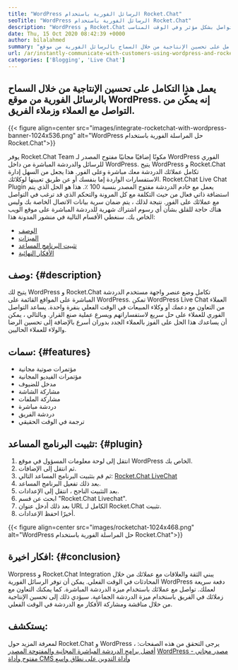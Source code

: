 ```yaml
---
title: "WordPress الرسائل الفورية باستخدام Rocket.Chat" 
seoTitle: "WordPress الرسائل الفورية باستخدام Rocket.Chat" 
description: "WordPress و Rocket.Chat تكامل يحسن الإنتاجية من خلال السماح بحل المراسلة الفورية. يساعدك على التواصل بشكل مؤثر وفي الوقت المناسب." 
date: Thu, 15 Oct 2020 08:42:39 +0000
author: bilalahmed
summary: "يعمل هذا التكامل على تحسين الإنتاجية من خلال السماح بالرسائل الفورية من موقع WordPress. إنه يمكّن من التواصل مع العملاء وزملاء الفريق." 
url: /ar/instantly-communicate-with-customers-using-wordpress-and-rocket-chat/
categories: ['Blogging', 'Live Chat']
---
```


## يعمل هذا التكامل على تحسين الإنتاجية من خلال السماح بالرسائل الفورية من موقع WordPress. إنه يمكّن من التواصل مع العملاء وزملاء الفريق.

{{< figure align=center src="images/integrate-rocketchat-with-wordpress-banner-1024x536.png" alt="WordPress حل المراسلة الفورية باستخدام Rocket.Chat">}}

يوفر Rocket.Chat Team مكونًا إضافيًا مجانيًا مفتوح المصدر لـ WordPress الفوري للرسائل والدردشة المباشرة من داخل WordPress. يتيح WordPress و Rocket.Chat تكامل عملائك الدردشة معك مباشرة وعلى الفور. هذا يجعل من السهل إدارة الاستفسارات الواردة إما بنفسك أو عن طريق تعيينها لوكلائك.
Rocket.Chat Live Chat Plugin يعمل مع خادم الدردشة مفتوح المصدر بنسبة 100 ٪. هذا هو الحل الذي يتم استضافة ذاتي فعال من حيث التكلفة مع كل المرونة والتحكم الذي قد ترغب في التواصل مع عملائك على الفور. نتيجة لذلك ، يتم ضمان سرية بيانات الاتصال الخاصة بك وليس هناك حاجة للقلق بشأن أي رسوم اشتراك شهرية للدردشة المباشرة على موقع الويب الخاص بك.
سنغطي الأقسام التالية في منشور المدونة هذا:
  * [الوصف][1]
  * [الميزات][2]
  * [تثبيت البرنامج المساعد][3]
  * [الأفكار النهائية][4]

## وصف: {#description}

يتيح لك WordPress و Rocket.Chat تكامل وضع عنصر واجهة مستخدم الدردشة المباشرة على المواقع القائمة على WordPress. تمكن WordPress Live Chat العملاء من التعاون مع دعمك أو وكلاء المبيعات في الوقت الفعلي بنقرة واحدة. يساعد التواصل الفوري للعملاء على حل سريع لاستفساراتهم ويسرع عملية صنع القرار. وبالتالي ، يمكن أن يساعدك هذا الحل على الفوز بالعملاء الجدد بدوران أسرع بالإضافة إلى تحسين الرضا والولاء للعملاء الحاليين.

## سمات: {#features}

  * مؤتمرات صوتية مجانية
  * مؤتمرات الفيديو المجانية
  * مدخل للضيوف
  * مشاركة الشاشة
  * مشاركة الملفات
  * دردشة مباشرة
  * دردشة الفريق
  * ترجمة في الوقت الحقيقي

## تثبيت البرنامج المساعد: {#plugin}

  1. انتقل إلى لوحة معلومات المسؤول في موقع WordPress الخاص بك.
  2. ثم انتقل إلى الإضافات.
  3. ثم قم بتثبيت البرنامج المساعد التالي: [Rocket.Chat LiveChat][5]
  4. بعد ذلك تفعيل البرنامج المساعد.
  5. بعد التثبيت الناجح ، انتقل إلى الإعدادات.
  6. ابحث عن قسم "Rocket.Chat Livechat".
  7. بعد ذلك أدخل عنوان URL الكامل لـ Rocket.Chat تثبيت.
  8. أخيرًا احفظ الإعدادات.

{{< figure align=center src="images/rocketchat-1024x468.png" alt="WordPress حل المراسلة الفورية باستخدام Rocket.Chat">}}


## افكار اخيرة: {#conclusion}

Worpress و Rocket.Chat Integration يبني الثقة والعلاقات مع عملائك من خلال المحادثات في الوقت الفعلي. يمكن أن توفر الرسائل الفورية WordPress دفعة سريعة لعملك. تواصل مع عملائك باستخدام ميزة الدردشة المباشرة. كما يمكنك التعاون مع زملائك في الفريق باستخدام ميزة الدردشة الجماعية. سيؤدي ذلك إلى تحسين الإنتاجية من خلال مناقشة ومشاركة الأفكار مع الدردشة في الوقت الفعلي.

## يستكشف:
لمعرفة المزيد حول Rocket.Chat و WordPress ، يرجى التحقق من هذه الصفحات:
[أفضل برامج الدردشة المباشرة المجانية والمفتوحة المصدر][6]
[WordPress - مصدر مجاني مفتوح وأداة CMS وأداة التدوين على نطاق واسع][7]



 [1]: #description
 [2]: #features
 [3]: #plugin
 [4]: #conclusion
 [5]: https://wordpress.org/plugins/rocketchat-livechat/
 [6]: https://products.containerize.com/live-chat
 [7]: https://href.li/?https://products.containerize.com/blogging/wordpress
